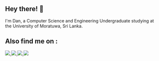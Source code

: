 ## Hey there! 👋
I'm Dan, a Computer Science and Engineering Undergraduate studying at the University of Moratuwa, Sri Lanka. 

## Also find me on :

<a href="https://dan-niles.github.io" target="_blank"><img src="https://img.shields.io/badge/website-000?style=for-the-badge&logo=About.me&logoColor=white" /> <a href="https://www.linkedin.com/in/dan-asher-niles/" target="_blank"><img src="https://img.shields.io/badge/LinkedIn-0077B5?style=for-the-badge&logo=linkedin&logoColor=white" /> <a href="https://twitter.com/danasherniles" target="_blank"><img src="https://img.shields.io/badge/Twitter-1DA1F2?style=for-the-badge&logo=twitter&logoColor=white" /> <a href="https://dan-niles.medium.com/" target="_blank"><img src="https://img.shields.io/badge/Medium-12100E?style=for-the-badge&logo=medium&logoColor=white" /> 
  
  
<!--
**dan-niles/dan-niles** is a ✨ _special_ ✨ repository because its `README.md` (this file) appears on your GitHub profile.

Here are some ideas to get you started:

- 🔭 I’m currently working on ...
- 🌱 I’m currently learning ...
- 👯 I’m looking to collaborate on ...
- 🤔 I’m looking for help with ...
- 💬 Ask me about ...
- 📫 How to reach me: ...
- 😄 Pronouns: ...
- ⚡ Fun fact: ...
-->
